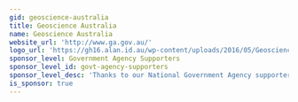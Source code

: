 ```yaml
---
gid: geoscience-australia
title: Geoscience Australia
name: Geoscience Australia
website_url: 'http://www.ga.gov.au/'
logo_url: 'https://gh16.alan.id.au/wp-content/uploads/2016/05/Geoscience-Australia.jpg'
sponsor_level: Government Agency Supporters
sponsor_level_id: govt-agency-supporters
sponsor_level_desc: 'Thanks to our National Government Agency supporters:'
is_sponsor: true
---
```

